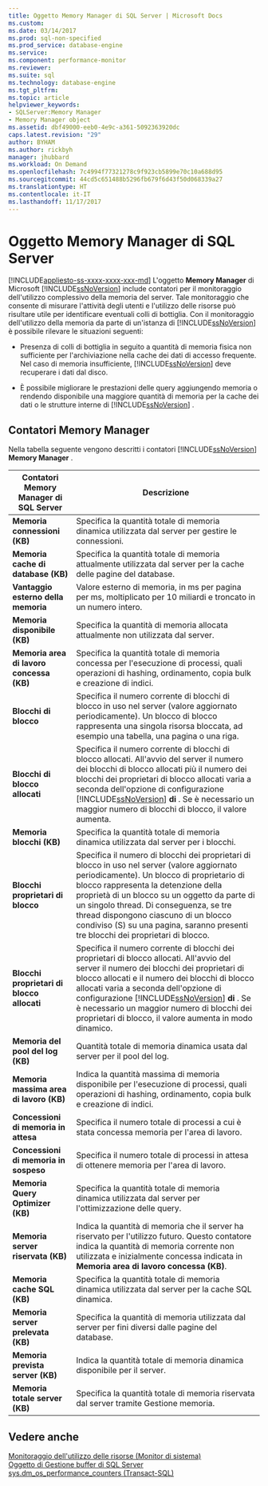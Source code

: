 ```yaml
---
title: Oggetto Memory Manager di SQL Server | Microsoft Docs
ms.custom: 
ms.date: 03/14/2017
ms.prod: sql-non-specified
ms.prod_service: database-engine
ms.service: 
ms.component: performance-monitor
ms.reviewer: 
ms.suite: sql
ms.technology: database-engine
ms.tgt_pltfrm: 
ms.topic: article
helpviewer_keywords:
- SQLServer:Memory Manager
- Memory Manager object
ms.assetid: dbf49000-eeb0-4e9c-a361-5092363920dc
caps.latest.revision: "29"
author: BYHAM
ms.author: rickbyh
manager: jhubbard
ms.workload: On Demand
ms.openlocfilehash: 7c4994f77321278c9f923cb5899e70c10a688d95
ms.sourcegitcommit: 44cd5c651488b5296fb679f6d43f50d068339a27
ms.translationtype: HT
ms.contentlocale: it-IT
ms.lasthandoff: 11/17/2017
---
```

# <a name="sql-server-memory-manager-object"></a>Oggetto Memory Manager di SQL Server
[!INCLUDE[appliesto-ss-xxxx-xxxx-xxx-md](../../includes/appliesto-ss-xxxx-xxxx-xxx-md.md)] L'oggetto **Memory Manager** di Microsoft [!INCLUDE[ssNoVersion](../../includes/ssnoversion-md.md)] include contatori per il monitoraggio dell'utilizzo complessivo della memoria del server. Tale monitoraggio che consente di misurare l'attività degli utenti e l'utilizzo delle risorse può risultare utile per identificare eventuali colli di bottiglia. Con il monitoraggio dell'utilizzo della memoria da parte di un'istanza di [!INCLUDE[ssNoVersion](../../includes/ssnoversion-md.md)] è possibile rilevare le situazioni seguenti:  
  
-   Presenza di colli di bottiglia in seguito a quantità di memoria fisica non sufficiente per l'archiviazione nella cache dei dati di accesso frequente. Nel caso di memoria insufficiente, [!INCLUDE[ssNoVersion](../../includes/ssnoversion-md.md)] deve recuperare i dati dal disco.  
  
-   È possibile migliorare le prestazioni delle query aggiungendo memoria o rendendo disponibile una maggiore quantità di memoria per la cache dei dati o le strutture interne di [!INCLUDE[ssNoVersion](../../includes/ssnoversion-md.md)] .  
  
## <a name="memory-manager-counters"></a>Contatori Memory Manager  
 Nella tabella seguente vengono descritti i contatori [!INCLUDE[ssNoVersion](../../includes/ssnoversion-md.md)] **Memory Manager** .  
  
|Contatori Memory Manager di SQL Server|Descrizione|  
|----------------------------------------|-----------------|  
|**Memoria connessioni (KB)**|Specifica la quantità totale di memoria dinamica utilizzata dal server per gestire le connessioni.|  
|**Memoria cache di database (KB)**|Specifica la quantità totale di memoria attualmente utilizzata dal server per la cache delle pagine del database.|  
|**Vantaggio esterno della memoria**|Valore esterno di memoria, in ms per pagina per ms, moltiplicato per 10 miliardi e troncato in un numero intero.| 
|**Memoria disponibile (KB)**|Specifica la quantità di memoria allocata attualmente non utilizzata dal server.|  
|**Memoria area di lavoro concessa (KB)**|Specifica la quantità totale di memoria concessa per l'esecuzione di processi, quali operazioni di hashing, ordinamento, copia bulk e creazione di indici.|  
|**Blocchi di blocco**|Specifica il numero corrente di blocchi di blocco in uso nel server (valore aggiornato periodicamente). Un blocco di blocco rappresenta una singola risorsa bloccata, ad esempio una tabella, una pagina o una riga.|  
|**Blocchi di blocco allocati**|Specifica il numero corrente di blocchi di blocco allocati. All'avvio del server il numero dei blocchi di blocco allocati più il numero dei blocchi dei proprietari di blocco allocati varia a seconda dell'opzione di configurazione [!INCLUDE[ssNoVersion](../../includes/ssnoversion-md.md)] **di** . Se è necessario un maggior numero di blocchi di blocco, il valore aumenta.|  
|**Memoria blocchi (KB)**|Specifica la quantità totale di memoria dinamica utilizzata dal server per i blocchi.|  
|**Blocchi proprietari di blocco**|Specifica il numero di blocchi dei proprietari di blocco in uso nel server (valore aggiornato periodicamente). Un blocco di proprietario di blocco rappresenta la detenzione della proprietà di un blocco su un oggetto da parte di un singolo thread. Di conseguenza, se tre thread dispongono ciascuno di un blocco condiviso (S) su una pagina, saranno presenti tre blocchi dei proprietari di blocco.|  
|**Blocchi proprietari di blocco allocati**|Specifica il numero corrente di blocchi dei proprietari di blocco allocati. All'avvio del server il numero dei blocchi dei proprietari di blocco allocati e il numero dei blocchi di blocco allocati varia a seconda dell'opzione di configurazione [!INCLUDE[ssNoVersion](../../includes/ssnoversion-md.md)] **di** . Se è necessario un maggior numero di blocchi dei proprietari di blocco, il valore aumenta in modo dinamico.|  
|**Memoria del pool del log (KB)**|Quantità totale di memoria dinamica usata dal server per il pool del log.| 
|**Memoria massima area di lavoro (KB)**|Indica la quantità massima di memoria disponibile per l'esecuzione di processi, quali operazioni di hashing, ordinamento, copia bulk e creazione di indici.|  
|**Concessioni di memoria in attesa**|Specifica il numero totale di processi a cui è stata concessa memoria per l'area di lavoro.|  
|**Concessioni di memoria in sospeso**|Specifica il numero totale di processi in attesa di ottenere memoria per l'area di lavoro.|  
|**Memoria Query Optimizer (KB)**|Specifica la quantità totale di memoria dinamica utilizzata dal server per l'ottimizzazione delle query.|  
|**Memoria server riservata (KB)**|Indica la quantità di memoria che il server ha riservato per l'utilizzo futuro. Questo contatore indica la quantità di memoria corrente non utilizzata e inizialmente concessa indicata in **Memoria area di lavoro concessa (KB)**.|  
|**Memoria cache SQL (KB)**|Specifica la quantità totale di memoria dinamica utilizzata dal server per la cache SQL dinamica.|  
|**Memoria server prelevata (KB)**|Specifica la quantità di memoria utilizzata dal server per fini diversi dalle pagine del database.|  
|**Memoria prevista server (KB)**|Indica la quantità totale di memoria dinamica disponibile per il server.|  
|**Memoria totale server (KB)**|Specifica la quantità totale di memoria riservata dal server tramite Gestione memoria.|  
  
## <a name="see-also"></a>Vedere anche  
 [Monitoraggio dell'utilizzo delle risorse &#40;Monitor di sistema&#41;](../../relational-databases/performance-monitor/monitor-resource-usage-system-monitor.md)   
 [Oggetto di Gestione buffer di SQL Server](../../relational-databases/performance-monitor/sql-server-buffer-manager-object.md)   
[sys.dm_os_performance_counters (Transact-SQL)](../../relational-databases/system-dynamic-management-views/sys-dm-os-performance-counters-transact-sql.md)  
  
